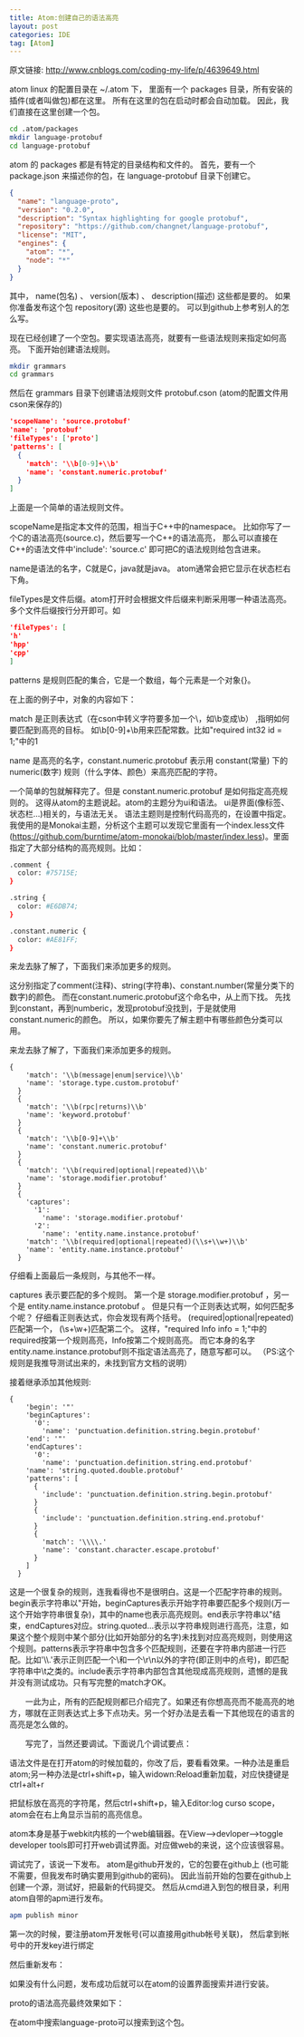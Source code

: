 ```yaml
---
title: Atom:创建自己的语法高亮
layout: post
categories: IDE
tag: [Atom]
---
```


原文链接: http://www.cnblogs.com/coding-my-life/p/4639649.html


atom linux 的配置目录在 ~/.atom 下，
里面有一个 packages 目录，所有安装的插件(或者叫做包)都在这里。
所有在这里的包在启动时都会自动加载。
因此，我们直接在这里创建一个包。

``` bash
cd .atom/packages
mkdir language-protobuf
cd language-protobuf
```

atom 的 packages 都是有特定的目录结构和文件的。 
首先，要有一个 package.json 来描述你的包，在 language-protobuf 目录下创建它。

``` json
{
  "name": "language-proto",
  "version": "0.2.0",
  "description": "Syntax highlighting for google protobuf",
  "repository": "https://github.com/changnet/language-protobuf",
  "license": "MIT",
  "engines": {
    "atom": "*",
    "node": "*"
  }
}
```

其中， name(包名) 、 version(版本) 、 description(描述) 这些都是要的。
如果你准备发布这个包 repository(源) 这些也是要的。
可以到github上参考别人的怎么写。

现在已经创建了一个空包。要实现语法高亮，就要有一些语法规则来指定如何高亮。
下面开始创建语法规则。

``` bash
mkdir grammars
cd grammars
```

然后在 grammars 目录下创建语法规则文件 protobuf.cson (atom的配置文件用cson来保存的)

``` json
'scopeName': 'source.protobuf'
'name': 'protobuf'
'fileTypes': ['proto']
'patterns': [
  {
    'match': '\\b[0-9]+\\b'
    'name': 'constant.numeric.protobuf'
  }
]
```

上面是一个简单的语法规则文件。

scopeName是指定本文件的范围，相当于C++中的namespace。
比如你写了一个C的语法高亮(source.c)，然后要写一个C++的语法高亮，
那么可以直接在C++的语法文件中'include': 'source.c'
即可把C的语法规则给包含进来。

name是语法的名字，C就是C，java就是java。
atom通常会把它显示在状态栏右下角。

fileTypes是文件后缀。atom打开时会根据文件后缀来判断采用哪一种语法高亮。
多个文件后缀按行分开即可。如

``` json
'fileTypes': [
'h'
'hpp'
'cpp'
]
```

patterns 是规则匹配的集合，它是一个数组，每个元素是一个对象{}。

在上面的例子中，对象的内容如下：

match 是正则表达式（在cson中转义字符要多加一个\，如\b变成\\b）
,指明如何要匹配到高亮的目标。
如\\b[0-9]+\\b用来匹配常数。比如"required int32 id = 1;"中的1

name 是高亮的名字，constant.numeric.protobuf 
表示用 constant(常量) 下的 numeric(数字) 规则（什么字体、颜色）来高亮匹配的字符。

一个简单的包就解释完了。但是
constant.numeric.protobuf
是如何指定高亮规则的。
这得从atom的主题说起。atom的主题分为ui和语法。
ui是界面(像标签、状态栏...)相关的，与语法无关。
语法主题则是控制代码高亮的，在设置中指定。
我使用的是Monokai主题，分析这个主题可以发现它里面有一个index.less文件(https://github.com/burntime/atom-monokai/blob/master/index.less)。里面指定了大部分结构的高亮规则。比如：

``` bash
.comment {
  color: #75715E;
}

.string {
  color: #E6DB74;
}

.constant.numeric {
  color: #AE81FF;
}
```

来龙去脉了解了，下面我们来添加更多的规则。

这分别指定了comment(注释)、string(字符串)、constant.number(常量分类下的数字)的颜色。
而在constant.numeric.protobuf这个命名中，从上而下找。
先找到constant，再到numberic，发现protobuf没找到，于是就使用constant.numeric的颜色。
所以，如果你要先了解主题中有哪些颜色分类可以用。

来龙去脉了解了，下面我们来添加更多的规则。

``` josn
{
    'match': '\\b(message|enum|service)\\b'
    'name': 'storage.type.custom.protobuf'
  }
  {
    'match': '\\b(rpc|returns)\\b'
    'name': 'keyword.protobuf'
  }
  {
    'match': '\\b[0-9]+\\b'
    'name': 'constant.numeric.protobuf'
  }
  {
    'match': '\\b(required|optional|repeated)\\b'
    'name': 'storage.modifier.protobuf'
  }
  {
    'captures':
      '1':
        'name': 'storage.modifier.protobuf'
      '2':
        'name': 'entity.name.instance.protobuf'
    'match': '\\b(required|optional|repeated)(\\s+\\w+)\\b'
    'name': 'entity.name.instance.protobuf'
  }
```

仔细看上面最后一条规则，与其他不一样。

captures 表示要匹配的多个规则。
第一个是 storage.modifier.protobuf ，另一个是 entity.name.instance.protobuf 。 
但是只有一个正则表达式啊，如何匹配多个呢？
仔细看正则表达式，你会发现有两个括号。
(required|optional|repeated)匹配第一个，
(\\s+\\w+)匹配第二个。
这样，"required Info info = 1;"中的required按第一个规则高亮，Info按第二个规则高亮。
而它本身的名字entity.name.instance.protobuf则不指定语法高亮了，随意写都可以。
（PS:这个规则是我推导测试出来的，未找到官方文档的说明）

接着继承添加其他规则:

``` josn
{
    'begin': '"'
    'beginCaptures':
      '0':
        'name': 'punctuation.definition.string.begin.protobuf'
    'end': '"'
    'endCaptures':
      '0':
        'name': 'punctuation.definition.string.end.protobuf'
    'name': 'string.quoted.double.protobuf'
    'patterns': [
      {
        'include': 'punctuation.definition.string.begin.protobuf'
      }
      {
        'include': 'punctuation.definition.string.end.protobuf'
      }
      {
        'match': '\\\\.'
        'name': 'constant.character.escape.protobuf'
      }
    ]
  }
```

这是一个很复杂的规则，连我看得也不是很明白。这是一个匹配字符串的规则。begin表示字符串以"开始，beginCaptures表示开始字符串要匹配多个规则(万一这个开始字符串很复杂)，其中的name也表示高亮规则。end表示字符串以"结束，endCaptures对应。string.quoted...表示以字符串规则进行高亮，注意，如果这个整个规则中某个部分(比如开始部分的名字)未找到对应高亮规则，则使用这个规则。patterns表示字符串中包含多个匹配规则，还要在字符串内部进一行匹配。比如'\\\\.'表示正则匹配一个\和一个\r\n以外的字符(即正则中的点号)，即匹配字符串中\t之类的。include表示字符串内部包含其他现成高亮规则，遗憾的是我并没有测试成功。只有写完整的match才OK。

　　一此为止，所有的匹配规则都已介绍完了。如果还有你想高亮而不能高亮的地方，哪就在正则表达式上多下点功夫。另一个好办法是去看一下其他现在的语言的高亮是怎么做的。

　　写完了，当然还要调试。下面说几个调试要点：

语法文件是在打开atom的时候加载的，你改了后，要看看效果。一种办法是重启atom;另一种办法是ctrl+shift+p，输入widown:Reload重新加载，对应快捷键是ctrl+alt+r

把鼠标放在高亮的字符尾，然后ctrl+shift+p，输入Editor:log curso scope，atom会在右上角显示当前的高亮信息。

atom本身是基于webkit内核的一个web编辑器。在View-->devloper-->toggle developer tools即可打开web调试界面。对应做web的来说，这个应该很容易。

调试完了，该说一下发布。
atom是github开发的，它的包要在github上
(也可能不需要，但我发布时确实要用到github的密码)。
因此当前开始的包要在github上创建一个源，测试好，把最新的代码提交。
然后从cmd进入到包的根目录，利用atom自带的apm进行发布。

``` bash
apm publish minor
```

第一次的时候，要注册atom开发帐号(可以直接用github帐号关联)，
然后拿到帐号中的开发key进行绑定

然后重新发布：

如果没有什么问题，发布成功后就可以在atom的设置界面搜索并进行安装。

proto的语法高亮最终效果如下：

在atom中搜索language-proto可以搜索到这个包。